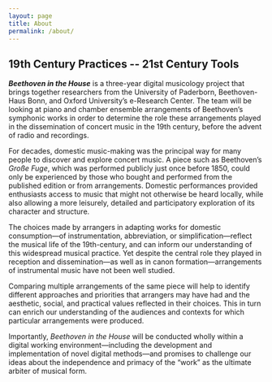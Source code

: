 ```yaml
---
layout: page
title: About
permalink: /about/
---
```


## **19th Century Practices -- 21st Century Tools**

***Beethoven in the House*** is a three-year digital musicology project that brings together researchers from the University of Paderborn, Beethoven-Haus Bonn, and Oxford University’s e-Research Center. The team will be looking at piano and chamber ensemble arrangements of Beethoven’s symphonic works in order to determine the role these arrangements played in the dissemination of concert music in the 19th century, before the advent of radio and recordings.

For decades, domestic music-making was the principal way for many people to discover and explore concert music. A piece such as Beethoven’s _Große Fuge_, which was performed publicly just once before 1850, could only be experienced by those who bought and performed from the published edition or from arrangements. Domestic performances provided enthusiasts access to music that might not otherwise be heard locally, while also allowing a more leisurely, detailed and participatory exploration of its character and structure.

The choices made by arrangers in adapting works for domestic consumption—of instrumentation, abbreviation, or simplification—reflect the musical life of the 19th-century, and can inform our understanding of this widespread musical  practice. Yet despite the central role they played in reception and dissemination—as well as in canon formation—arrangements of instrumental music have not been well studied.

Comparing multiple arrangements of the same piece will help to identify different approaches and priorities that arrangers may have had and the aesthetic, social, and practical values reflected in their choices. This in turn can enrich our understanding of the audiences and contexts for which particular arrangements were produced.

Importantly, _Beethoven in the House_ will be conducted wholly within a digital working environment—including the development and implementation of novel digital methods—and promises to challenge our ideas about the independence and primacy of the “work” as the ultimate arbiter of musical form.
